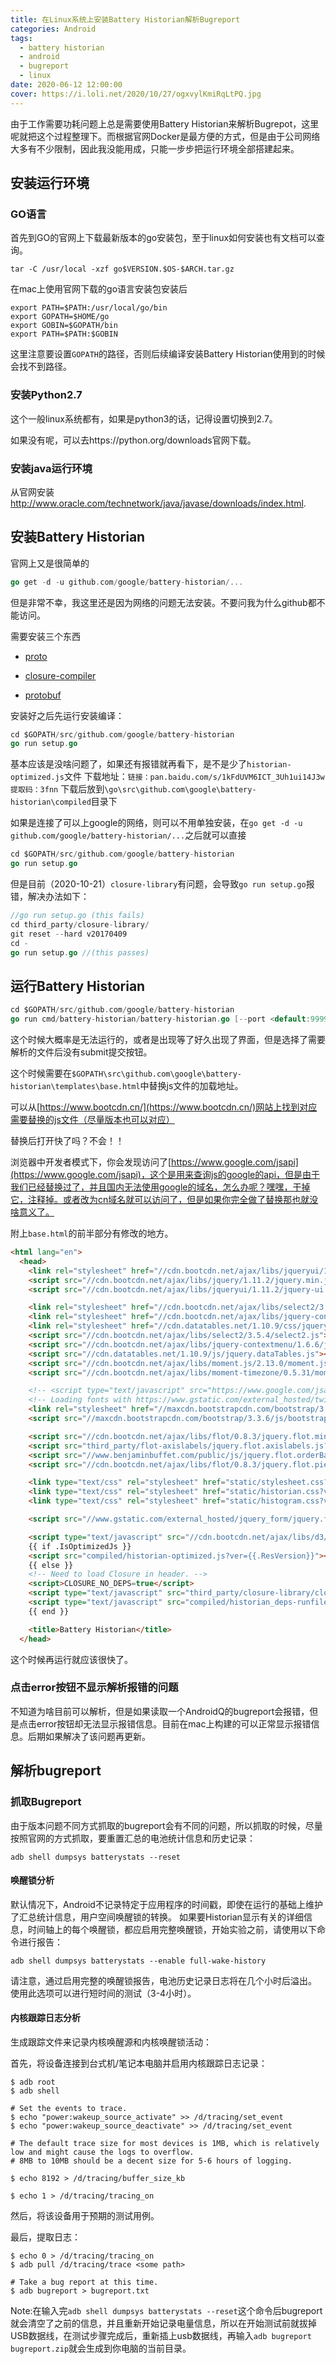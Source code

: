 ```yaml
---
title: 在Linux系统上安装Battery Historian解析Bugreport
categories: Android   
tags: 
  - battery historian 
  - android 
  - bugreport
  - linux
date: 2020-06-12 12:00:00
cover: https://i.loli.net/2020/10/27/ogxvylKmiRqLtPQ.jpg
---
```



由于工作需要功耗问题上总是需要使用Battery Historian来解析Bugrepot，这里呢就把这个过程整理下。而根据官网Docker是最方便的方式，但是由于公司网络大多有不少限制，因此我没能用成，只能一步步把运行环境全部搭建起来。

## 安装运行环境

### GO语言

首先到GO的官网上下载最新版本的go安装包，至于linux如何安装也有文档可以查询。

```shell
tar -C /usr/local -xzf go$VERSION.$OS-$ARCH.tar.gz
```
在mac上使用官网下载的go语言安装包安装后
```shell
export PATH=$PATH:/usr/local/go/bin
export GOPATH=$HOME/go
export GOBIN=$GOPATH/bin
export PATH=$PATH:$GOBIN
```

这里注意要设置`GOPATH`的路径，否则后续编译安装Battery Historian使用到的时候会找不到路径。

### 安装Python2.7

这个一般linux系统都有，如果是python3的话，记得设置切换到2.7。

如果没有呢，可以去https://python.org/downloads官网下载。

### 安装java运行环境

从官网安装 http://www.oracle.com/technetwork/java/javase/downloads/index.html.

## 安装Battery Historian

官网上又是很简单的

```go
go get -d -u github.com/google/battery-historian/...
```
但是非常不幸，我这里还是因为网络的问题无法安装。不要问我为什么github都不能访问。

需要安装三个东西

* [proto](http://github.com/golang/protobuf/proto)

* [closure-compiler](https://github.com/google/closure-compiler)

* [protobuf](https://github.com/golang/protobuf)

安装好之后先运行安装编译：

```go
cd $GOPATH/src/github.com/google/battery-historian
go run setup.go
```
基本应该是没啥问题了，如果还有报错就再看下，是不是少了`historian-optimized.js`文件
下载地址：`链接：pan.baidu.com/s/1kFdUVM6ICT_3Uh1ui14J3w 提取码：3fnn`
下载后放到`\go\src\github.com\google\battery-historian\compiled`目录下

如果是连接了可以上google的网络，则可以不用单独安装，在`go get -d -u github.com/google/battery-historian/...`之后就可以直接
```go
cd $GOPATH/src/github.com/google/battery-historian
go run setup.go
```
但是目前（2020-10-21）`closure-library`有问题，会导致`go run setup.go`报错，解决办法如下：
```go
//go run setup.go (this fails)
cd third_party/closure-library/
git reset --hard v20170409
cd -
go run setup.go //(this passes)
```
## 运行Battery Historian
```go
cd $GOPATH/src/github.com/google/battery-historian
go run cmd/battery-historian/battery-historian.go [--port <default:9999>]
```
这个时候大概率是无法运行的，或者是出现等了好久出现了界面，但是选择了需要解析的文件后没有submit提交按钮。

这个时候需要在`$GOPATH\src\github.com\google\battery-historian\templates\base.html`中替换js文件的加载地址。

可以从[https://www.bootcdn.cn/](https://www.bootcdn.cn/)网站上找到对应需要替换的js文件（尽量版本也可以对应）

替换后打开快了吗？不会！！

浏览器中开发者模式下，你会发现访问了[https://www.google.com/jsapi](https://www.google.com/jsapi)，这个是用来查询js的google的api，但是由于我们已经替换过了，并且国内无法使用google的域名，怎么办呢？嘿嘿，干掉它，注释掉。或者改为cn域名就可以访问了，但是如果你完全做了替换那也就没啥意义了。

附上`base.html`的前半部分有修改的地方。

```html
<html lang="en">
  <head>
    <link rel="stylesheet" href="//cdn.bootcdn.net/ajax/libs/jqueryui/1.11.4/jquery-ui.css">
    <script src="//cdn.bootcdn.net/ajax/libs/jquery/1.11.2/jquery.min.js"></script>
    <script src="//cdn.bootcdn.net/ajax/libs/jqueryui/1.11.2/jquery-ui.min.js"></script>

    <link rel="stylesheet" href="//cdn.bootcdn.net/ajax/libs/select2/3.5.4/select2.css">
    <link rel="stylesheet" href="//cdn.bootcdn.net/ajax/libs/jquery-contextmenu/1.6.6/jquery.contextMenu.css">
    <link rel="stylesheet" href="//cdn.datatables.net/1.10.9/css/jquery.dataTables.css">
    <script src="//cdn.bootcdn.net/ajax/libs/select2/3.5.4/select2.js"></script>
    <script src="//cdn.bootcdn.net/ajax/libs/jquery-contextmenu/1.6.6/jquery.contextMenu.js"></script>
    <script src="//cdn.datatables.net/1.10.9/js/jquery.dataTables.js"></script>
    <script src="//cdn.bootcdn.net/ajax/libs/moment.js/2.13.0/moment.js"></script>
    <script src="//cdn.bootcdn.net/ajax/libs/moment-timezone/0.5.31/moment-timezone-with-data.js"></script>

    <!-- <script type="text/javascript" src="https://www.google.com/jsapi"></script> -->
    <!-- Loading fonts with https://www.gstatic.com/external_hosted/twitter_bootstrap_css/css/bootstrap.min.css is blocked by CORS policy, which means icons won't load. -->
    <link rel="stylesheet" href="//maxcdn.bootstrapcdn.com/bootstrap/3.3.6/css/bootstrap.min.css">
    <script src="//maxcdn.bootstrapcdn.com/bootstrap/3.3.6/js/bootstrap.min.js"></script>

    <script src="//cdn.bootcdn.net/ajax/libs/flot/0.8.3/jquery.flot.min.js" type="text/javascript"></script>
    <script src="third_party/flot-axislabels/jquery.flot.axislabels.js?ver={{.ResVersion}}" type="text/javascript"></script>
    <script src="//www.benjaminbuffet.com/public/js/jquery.flot.orderBars.js" type="text/javascript"></script>
    <script src="//cdn.bootcdn.net/ajax/libs/flot/0.8.3/jquery.flot.pie.min.js" type="text/javascript"></script>

    <link type="text/css" rel="stylesheet" href="static/stylesheet.css?ver={{.ResVersion}}">
    <link type="text/css" rel="stylesheet" href="static/historian.css?ver={{.ResVersion}}">
    <link type="text/css" rel="stylesheet" href="static/histogram.css?ver={{.ResVersion}}">

    <script src="//www.gstatic.com/external_hosted/jquery_form/jquery.form.min.js" charset="utf-8"></script>

    <script type="text/javascript" src="//cdn.bootcdn.net/ajax/libs/d3/4.9.1/d3.min.js"></script>
    {{ if .IsOptimizedJs }}
    <script src="compiled/historian-optimized.js?ver={{.ResVersion}}"></script>
    {{ else }}
    <!-- Need to load Closure in header. -->
    <script>CLOSURE_NO_DEPS=true</script>
    <script type="text/javascript" src="third_party/closure-library/closure/goog/base.js"></script>
    <script type="text/javascript" src="compiled/historian_deps-runfiles.js"></script>
    {{ end }}

    <title>Battery Historian</title>
  </head>
```

这个时候再运行就应该很快了。

### 点击error按钮不显示解析报错的问题
不知道为啥目前可以解析，但是如果读取一个AndroidQ的bugreport会报错，但是点击error按钮却无法显示报错信息。目前在mac上构建的可以正常显示报错信息。后期如果解决了该问题再更新。

## 解析bugreport

### 抓取Bugreport
由于版本问题不同方式抓取的bugreport会有不同的问题，所以抓取的时候，尽量按照官网的方式抓取，要重置汇总的电池统计信息和历史记录：

```shell
adb shell dumpsys batterystats --reset
```

#### 唤醒锁分析

默认情况下，Android不记录特定于应用程序的时间戳，即使在运行的基础上维护了汇总统计信息，用户空间唤醒锁的转换。 如果要Historian显示有关的详细信息，时间轴上的每个唤醒锁，都应启用完整唤醒锁，开始实验之前，请使用以下命令进行报告：

```
adb shell dumpsys batterystats --enable full-wake-history
```

请注意，通过启用完整的唤醒锁报告，电池历史记录日志将在几个小时后溢出。 使用此选项可以进行短时间的测试（3-4小时）。

#### 内核跟踪日志分析

生成跟踪文件来记录内核唤醒源和内核唤醒锁活动：

首先，将设备连接到台式机/笔记本电脑并启用内核跟踪日志记录：

```shell
$ adb root
$ adb shell

# Set the events to trace.
$ echo "power:wakeup_source_activate" >> /d/tracing/set_event
$ echo "power:wakeup_source_deactivate" >> /d/tracing/set_event

# The default trace size for most devices is 1MB, which is relatively low and might cause the logs to overflow.
# 8MB to 10MB should be a decent size for 5-6 hours of logging.

$ echo 8192 > /d/tracing/buffer_size_kb

$ echo 1 > /d/tracing/tracing_on
```

然后，将该设备用于预期的测试用例。

最后，提取日志：

```shell
$ echo 0 > /d/tracing/tracing_on
$ adb pull /d/tracing/trace <some path>

# Take a bug report at this time.
$ adb bugreport > bugreport.txt
```

Note:在输入完`adb shell dumpsys batterystats --reset`这个命令后bugreport就会清空了之前的信息，并且重新开始记录电量信息，所以在开始测试前就拔掉USB数据线，在测试步骤完成后，重新插上usb数据线，再输入`adb bugreport bugreport.zip`就会生成到你电脑的当前目录。



